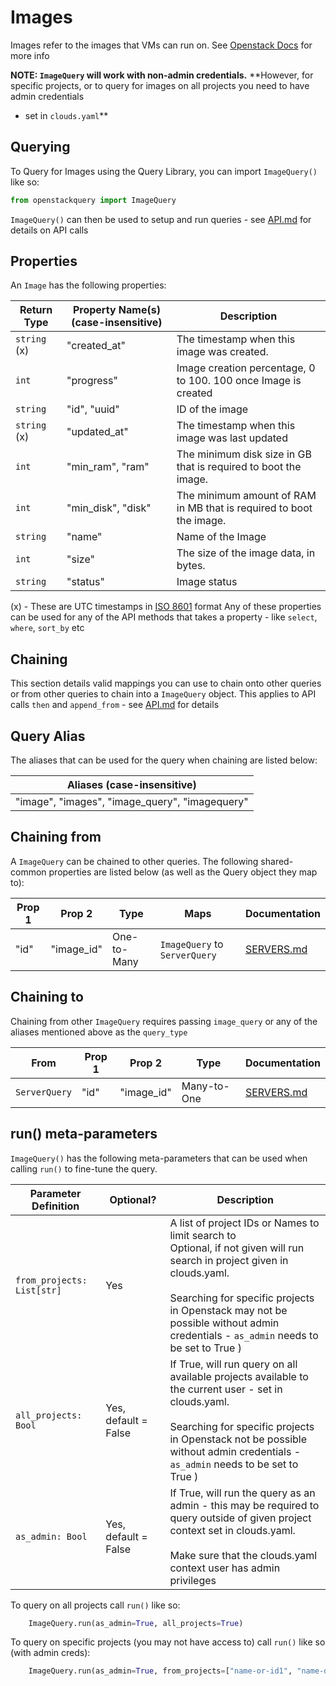 # Images
Images refer to the images that VMs can run on.
See [Openstack Docs](https://docs.openstack.org/api-ref/image/v2/index.html) for more info

**NOTE: `ImageQuery` will work with non-admin credentials.**
**However, for specific projects, or to query for images on all projects you need to have admin credentials
- set in `clouds.yaml`**

## Querying

To Query for Images using the Query Library, you can import `ImageQuery()` like so:

```python
from openstackquery import ImageQuery
```

`ImageQuery()` can then be used to setup and run queries - see [API.md](../API.md) for details on API calls

## Properties

An `Image` has the following properties:

| Return Type  | Property Name(s) (case-insensitive) | Description                                                         |
|--------------|-------------------------------------|---------------------------------------------------------------------|
| `string` (x) | "created_at"                        | The timestamp when this image was created.                          |
| `int`        | "progress"                          | Image creation percentage, 0 to 100. 100 once Image is created      |
| `string`     | "id", "uuid"                        | ID of the image                                                     |
| `string` (x) | "updated_at"                        | The timestamp when this image was last updated                      |
| `int`        | "min_ram", "ram"                    | The minimum disk size in GB that is required to boot the image.     |
| `int`        | "min_disk", "disk"                  | The minimum amount of RAM in MB that is required to boot the image. |
| `string`     | "name"                              | Name of the Image                                                   |
| `int`        | "size"                              | The size of the image data, in bytes.                               |
| `string`     | "status"                            | Image status                                                        |

(x) - These are UTC timestamps in [ISO 8601](https://en.wikipedia.org/wiki/ISO_8601) format
Any of these properties can be used for any of the API methods that takes a property - like `select`, `where`, `sort_by` etc

## Chaining
This section details valid mappings you can use to chain onto other queries or from other queries to chain into a `ImageQuery` object.
This applies to API calls `then` and `append_from` - see [API.md](../API.md) for details

## Query Alias
The aliases that can be used for the query when chaining are listed below:

| Aliases (case-insensitive)                     |
|------------------------------------------------|
| "image", "images", "image_query", "imagequery" |



## Chaining from
A `ImageQuery` can be chained to other queries.
The following shared-common properties are listed below (as well as the Query object they map to):

| Prop 1 | Prop 2     | Type        | Maps                          | Documentation            |
|--------|------------|-------------|-------------------------------|--------------------------|
| "id"   | "image_id" | One-to-Many | `ImageQuery` to `ServerQuery` | [SERVERS.md](SERVERS.md) |


## Chaining to
Chaining from other `ImageQuery` requires passing `image_query` or any of the aliases mentioned above as the `query_type`

| From          | Prop 1 | Prop 2     | Type        | Documentation            |
|---------------|--------|------------|-------------|--------------------------|
| `ServerQuery` | "id"   | "image_id" | Many-to-One | [SERVERS.md](SERVERS.md) |


## run() meta-parameters

`ImageQuery()` has the following meta-parameters that can be used when calling `run()` to fine-tune the query.

| Parameter Definition       | Optional?            | Description                                                                                                                                                                                                                                                               |
|----------------------------|----------------------|---------------------------------------------------------------------------------------------------------------------------------------------------------------------------------------------------------------------------------------------------------------------------|
| `from_projects: List[str]` | Yes                  | A list of project IDs or Names to limit search to<br/>Optional, if not given will run search in project given in clouds.yaml.<br/><br />Searching for specific projects in Openstack may not be possible without admin credentials - `as_admin` needs to be set to True ) |
| `all_projects: Bool`       | Yes, default = False | If True, will run query on all available projects available to the current user - set in clouds.yaml. <br/><br /> Searching for specific projects in Openstack not be possible without admin credentials - `as_admin` needs to be set to True )                           |
| `as_admin: Bool`           | Yes, default = False | If True, will run the query as an admin - this may be required to query outside of given project context set in clouds.yaml. <br/><br /> Make sure that the clouds.yaml context user has admin privileges                                                                 |


To query on all projects call `run()` like so:
```python
    ImageQuery.run(as_admin=True, all_projects=True)
```

To query on specific projects (you may not have access to) call `run()` like so (with admin creds):
```python
    ImageQuery.run(as_admin=True, from_projects=["name-or-id1", "name-or-id2"])
```
